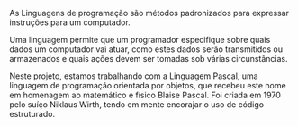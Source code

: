 
As Linguagens de programação são métodos padronizados para expressar instruções para um computador.

Uma linguagem permite que um programador especifique sobre quais dados um computador vai atuar,
como estes dados serão transmitidos ou armazenados e quais ações devem ser tomadas sob várias circunstâncias.

Neste projeto, estamos trabalhando com a Linguagem Pascal, uma linguagem de programação orientada por objetos, 
que recebeu este nome em homenagem ao matemático e físico Blaise Pascal. 
Foi criada em 1970 pelo suíço Niklaus Wirth, tendo em mente encorajar o uso de código estruturado.

